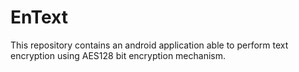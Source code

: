 # EnText
This repository contains an android application able to perform text encryption using AES128 bit encryption mechanism.
